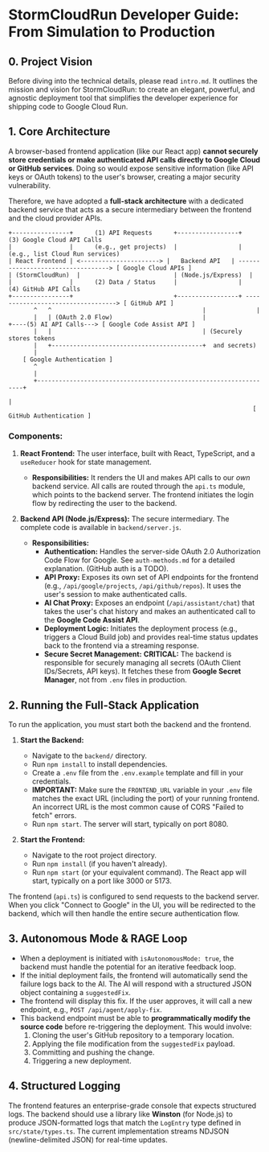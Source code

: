 
# StormCloudRun Developer Guide: From Simulation to Production

## 0. Project Vision

Before diving into the technical details, please read `intro.md`. It outlines the mission and vision for StormCloudRun: to create an elegant, powerful, and agnostic deployment tool that simplifies the developer experience for shipping code to Google Cloud Run.

## 1. Core Architecture

A browser-based frontend application (like our React app) **cannot securely store credentials or make authenticated API calls directly to Google Cloud or GitHub services**. Doing so would expose sensitive information (like API keys or OAuth tokens) to the user's browser, creating a major security vulnerability.

Therefore, we have adopted a **full-stack architecture** with a dedicated backend service that acts as a secure intermediary between the frontend and the cloud provider APIs.

```
+----------------+      (1) API Requests      +-----------------+      (3) Google Cloud API Calls
|                |      (e.g., get projects)  |                 |      (e.g., list Cloud Run services)
| React Frontend | <----------------------> |   Backend API   | ----------------------------------> [ Google Cloud APIs ]
| (StormCloudRun)  |                          | (Node.js/Express)  |
|                |      (2) Data / Status     |                 |      (4) GitHub API Calls
+----------------+                            +-----------------+ ----------------------------------> [ GitHub API ]
       ^   ^                                          |              |
       |   | (OAuth 2.0 Flow)                         |              +----(5) AI API Calls---> [ Google Code Assist API ]
       |   |                                          | (Securely stores tokens
       |   +------------------------------------------+  and secrets)
       |
    [ Google Authentication ]
       ^
       |
       +------------------------------------------------------------------+
                                                                          |
                                                                    [ GitHub Authentication ]
```

### Components:

1.  **React Frontend:** The user interface, built with React, TypeScript, and a `useReducer` hook for state management.
    *   **Responsibilities:** It renders the UI and makes API calls to our *own* backend service. All calls are routed through the `api.ts` module, which points to the backend server. The frontend initiates the login flow by redirecting the user to the backend.

2.  **Backend API (Node.js/Express):** The secure intermediary. The complete code is available in `backend/server.js`.
    *   **Responsibilities:**
        *   **Authentication:** Handles the server-side OAuth 2.0 Authorization Code Flow for Google. See `auth-methods.md` for a detailed explanation. (GitHub auth is a TODO).
        *   **API Proxy:** Exposes its own set of API endpoints for the frontend (e.g., `/api/google/projects`, `/api/github/repos`). It uses the user's session to make authenticated calls.
        *   **AI Chat Proxy:** Exposes an endpoint (`/api/assistant/chat`) that takes the user's chat history and makes an authenticated call to the **Google Code Assist API**.
        *   **Deployment Logic:** Initiates the deployment process (e.g., triggers a Cloud Build job) and provides real-time status updates back to the frontend via a streaming response.
        *   **Secure Secret Management:** **CRITICAL:** The backend is responsible for securely managing all secrets (OAuth Client IDs/Secrets, API keys). It fetches these from **Google Secret Manager**, not from `.env` files in production.

## 2. Running the Full-Stack Application

To run the application, you must start both the backend and the frontend.

1.  **Start the Backend:**
    *   Navigate to the `backend/` directory.
    *   Run `npm install` to install dependencies.
    *   Create a `.env` file from the `.env.example` template and fill in your credentials.
    *   **IMPORTANT:** Make sure the `FRONTEND_URL` variable in your `.env` file matches the exact URL (including the port) of your running frontend. An incorrect URL is the most common cause of CORS "Failed to fetch" errors.
    *   Run `npm start`. The server will start, typically on port 8080.

2.  **Start the Frontend:**
    *   Navigate to the root project directory.
    *   Run `npm install` (if you haven't already).
    *   Run `npm start` (or your equivalent command). The React app will start, typically on a port like 3000 or 5173.

The frontend (`api.ts`) is configured to send requests to the backend server. When you click "Connect to Google" in the UI, you will be redirected to the backend, which will then handle the entire secure authentication flow.

## 3. Autonomous Mode & RAGE Loop

*   When a deployment is initiated with `isAutonomousMode: true`, the backend must handle the potential for an iterative feedback loop. 
*   If the initial deployment fails, the frontend will automatically send the failure logs back to the AI. The AI will respond with a structured JSON object containing a `suggestedFix`.
*   The frontend will display this fix. If the user approves, it will call a new endpoint, e.g., `POST /api/agent/apply-fix`.
*   This backend endpoint must be able to **programmatically modify the source code** before re-triggering the deployment. This would involve:
    1.  Cloning the user's GitHub repository to a temporary location.
    2.  Applying the file modification from the `suggestedFix` payload.
    3.  Committing and pushing the change.
    4.  Triggering a new deployment.

## 4. Structured Logging

The frontend features an enterprise-grade console that expects structured logs. The backend should use a library like **Winston** (for Node.js) to produce JSON-formatted logs that match the `LogEntry` type defined in `src/state/types.ts`. The current implementation streams NDJSON (newline-delimited JSON) for real-time updates.

